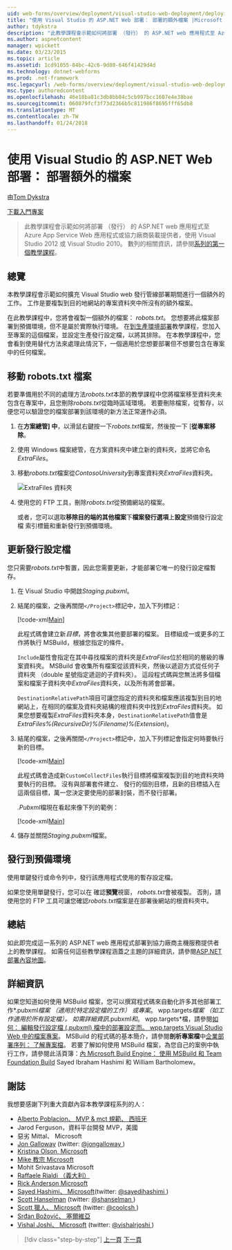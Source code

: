 ```yaml
---
uid: web-forms/overview/deployment/visual-studio-web-deployment/deploying-extra-files
title: "使用 Visual Studio 的 ASP.NET Web 部署： 部署的額外檔案 |Microsoft 文件"
author: tdykstra
description: "此教學課程會示範如何將部署 （發行） 的 ASP.NET web 應用程式至 Azure App Service Web 應用程式或協力廠商裝載提供者，使用..."
ms.author: aspnetcontent
manager: wpickett
ms.date: 03/23/2015
ms.topic: article
ms.assetid: 1cd91055-84bc-42c6-9d80-646f41429d4d
ms.technology: dotnet-webforms
ms.prod: .net-framework
msc.legacyurl: /web-forms/overview/deployment/visual-studio-web-deployment/deploying-extra-files
msc.type: authoredcontent
ms.openlocfilehash: 46e18ba81c3db8bb04c5cb997bcc1607e4e38bae
ms.sourcegitcommit: 060879fcf3f73d2366b5c811986f8695fff65db8
ms.translationtype: MT
ms.contentlocale: zh-TW
ms.lasthandoff: 01/24/2018
---
```

<a name="aspnet-web-deployment-using-visual-studio-deploying-extra-files"></a>使用 Visual Studio 的 ASP.NET Web 部署： 部署額外的檔案
====================
由[Tom Dykstra](https://github.com/tdykstra)

[下載入門專案](http://go.microsoft.com/fwlink/p/?LinkId=282627)

> 此教學課程會示範如何將部署 （發行） 的 ASP.NET web 應用程式至 Azure App Service Web 應用程式或協力廠商裝載提供者，使用 Visual Studio 2012 或 Visual Studio 2010。 數列的相關資訊，請參閱[系列的第一個教學課程](introduction.md)。


## <a name="overview"></a>總覽

本教學課程會示範如何擴充 Visual Studio web 發行管線部署期間進行一個額外的工作。 工作是要複製到目的地網站的專案資料夾中所沒有的額外檔案。

在此教學課程中，您將會複製一個額外的檔案： *robots.txt*。 您想要將此檔案部署到預備環境，但不是屬於實際執行環境。 在[到生產環境部署](deploying-to-production.md)教學課程，您加入至專案的這個檔案，並設定生產發行設定檔，以將其排除。 在本教學課程中，您會看到使用替代方法來處理此情況下，一個適用於您想要部署但不想要包含在專案中的任何檔案。

## <a name="move-the-robotstxt-file"></a>移動 robots.txt 檔案

若要準備用於不同的處理方法*robots.txt*本節的教學課程中您將檔案移至資料夾未包含在專案中，且您刪除*robots.txt*從臨時區域環境。 若要刪除檔案，從暫存，以便您可以驗證您的檔案部署到該環境的新方法正常運作必須。

1. 在**方案總管] 中**，以滑鼠右鍵按一下*robots.txt*檔案，然後按一下 [**從專案移除**。
2. 使用 Windows 檔案總管，在方案資料夾中建立新的資料夾，並將它命名*ExtraFiles*。
3. 移動*robots.txt*檔案從*ContosoUniversity*到專案資料夾*ExtraFiles*資料夾。

    ![ExtraFiles 資料夾](deploying-extra-files/_static/image1.png)
4. 使用您的 FTP 工具，刪除*robots.txt*從預備網站的檔案。

    或者，您可以選取**移除目的端的其他檔案**下**檔案發行選項**上**設定**預備發行設定檔 索引標籤和重新發行到預備環境。

## <a name="update-the-publish-profile-file"></a>更新發行設定檔

您只需要*robots.txt*中暫置，因此您需要更新，才能部署它唯一的發行設定檔暫存。

1. 在 Visual Studio 中開啟*Staging.pubxml*。
2. 結尾的檔案，之後再關閉`</Project>`標記中，加入下列標記：

    [!code-xml[Main](deploying-extra-files/samples/sample1.xml)]

    此程式碼會建立新*目標*，將會收集其他要部署的檔案。 目標組成一或更多的工作將執行 MSBuild，根據您指定的條件。

    `Include`屬性會指定在其中尋找檔案的資料夾是*ExtraFiles*位於相同的層級的專案資料夾。 MSBuild 會收集所有檔案從該資料夾，然後以遞迴方式從任何子資料夾 （double 星號指定遞迴的子資料夾）。 這段程式碼與您無法將多個檔案和檔案子資料夾中*ExtraFiles*資料夾，以及所有將會部署。

    `DestinationRelativePath`項目可讓您指定的資料夾和檔案應該複製到目的地網站上，在相同的檔案及資料夾結構的根資料夾中找到*ExtraFiles*資料夾。 如果您想要複製*ExtraFiles*資料夾本身，`DestinationRelativePath`值會是*ExtraFiles\%(RecursiveDir)%(Filename)%(Extension)*。
3. 結尾的檔案，之後再關閉`</Project>`標記中，加入下列標記會指定何時要執行新的目標。

    [!code-xml[Main](deploying-extra-files/samples/sample2.xml)]

    此程式碼會造成新`CustomCollectFiles`執行目標將檔案複製到目的地資料夾時要執行的目標。 沒有與部署套件建立、 發行的個別目標，且新的目標插入在這兩個目標，萬一您決定要使用的部署封裝，而不發行部署。

    *.Pubxml*檔現在看起來像下列的範例：

    [!code-xml[Main](deploying-extra-files/samples/sample3.xml?highlight=53-71)]
4. 儲存並關閉*Staging.pubxml*檔案。

## <a name="publish-to-staging"></a>發行到預備環境

使用單鍵發行或命令列中，發行該應用程式使用的暫存設定檔。

如果您使用單鍵發行，您可以在 確認**預覽**視窗， *robots.txt*會被複製。 否則，請使用您的 FTP 工具可讓您確認*robots.txt*檔案是在部署後網站的根資料夾中。

## <a name="summary"></a>總結

如此即完成這一系列的 ASP.NET web 應用程式部署到協力廠商主機服務提供者上的教學課程。 如需任何這些教學課程涵蓋之主題的詳細資訊，請參閱[ASP.NET 部署內容地圖](https://go.microsoft.com/fwlink/p/?LinkId=282413)。

## <a name="more-information"></a>詳細資訊

如果您知道如何使用 MSBuild 檔案，您可以撰寫程式碼來自動化許多其他部署工作*.pubxml*檔案 （適用於特定設定檔的工作） 或專案*。 wpp.targets*檔案 （如工作適用於所有設定檔）。 如需詳細資訊*.pubxml*和*。 wpp.targets*檔，請參閱[如何： 編輯發行設定檔 (.pubxml) 檔中的部署設定而。 wpp.targets Visual Studio Web 中的檔案專案](https://msdn.microsoft.com/library/ff398069)。 MSBuild 的程式碼的基本簡介，請參閱**剖析專案檔**中[企業部署序列： 了解專案檔](../web-deployment-in-the-enterprise/understanding-the-project-file.md)。 若要了解如何使用 MSBuild 檔案，為您自己的案例中執行工作，請參閱此活頁簿：[內 Microsoft Build Engine： 使用 MSBuild 和 Team Foundation Build](http://msbuildbook.com) Sayed Ibraham Hashimi 和 William Bartholomew。

## <a name="acknowledgements"></a>謝誌

我想要感謝下列重大貢獻內容本教學課程系列的人：

- [Alberto Poblacion、 MVP &amp; mct 規範、 西班牙](https://mvp.microsoft.com/mvp/Alberto%20Poblacion%20Bolano-36772)
- Jarod Ferguson，資料平台開發 MVP，美國
- 惡劣 Mittal、 Microsoft
- [Jon Galloway](https://weblogs.asp.net/jgalloway) (twitter: [ @jongalloway ](http://twitter.com/jongalloway))
- [Kristina Olson, Microsoft](https://blogs.iis.net/krolson/default.aspx)
- [Mike 教宗 Microsoft](http://www.mikepope.com/blog/DisplayBlog.aspx)
- Mohit Srivastava Microsoft
- [Raffaele Rialdi （義大利）](http://www.iamraf.net/)
- [Rick Anderson Microsoft](https://blogs.msdn.com/b/rickandy/)
- [Sayed Hashimi、 Microsoft](http://sedodream.com/default.aspx)(twitter: [ @sayedihashimi ](http://twitter.com/sayedihashimi))
- [Scott Hanselman](http://www.hanselman.com/blog/) (twitter: [ @shanselman ](http://twitter.com/shanselman))
- [Scott 獵人、 Microsoft](https://blogs.msdn.com/b/scothu/) (twitter: [ @coolcsh ](http://twitter.com/coolcsh))
- [Srđan Božović、 塞爾維亞](http://msforge.net/blogs/zmajcek/)
- [Vishal Joshi、 Microsoft](http://vishaljoshi.blogspot.com/) (twitter: [ @vishalrjoshi ](http://twitter.com/vishalrjoshi))

>[!div class="step-by-step"]
[上一頁](command-line-deployment.md)
[下一頁](troubleshooting.md)
